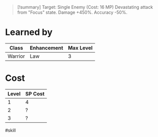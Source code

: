 >[!summary]
>Target: Single Enemy (Cost: 16 MP)
>Devastating attack from "Focus" state.
>Damage +450%.
>Accuracy -50%.
# Learned by
| Class   | Enhancement | Max Level |
| ------- | ----------- | --------- |
| Warrior | Law         | 3         |
# Cost
| Level | SP Cost |
| ----- | ------- |
| 1     | 4       |
| 2     | ?       |
| 3     | ?       |

#skill 